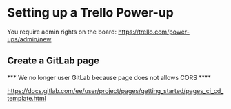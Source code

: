 # Setting up a Trello Power-up

You require admin rights on the board: https://trello.com/power-ups/admin/new

## Create a GitLab page

*** We no longer user GitLab because page does not allows CORS ****

https://docs.gitlab.com/ee/user/project/pages/getting_started/pages_ci_cd_template.html